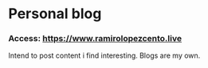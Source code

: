 # Personal blog

### Access: https://www.ramirolopezcento.live

Intend to post content i find interesting. Blogs are my own.
